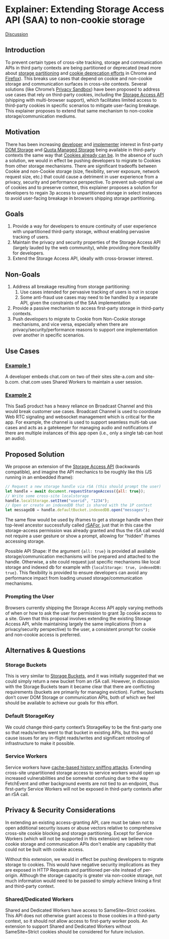 # Explainer: Extending Storage Access API (SAA) to non-cookie storage

[Discussion](https://github.com/arichiv/saa-non-cookie-storage/issues)

## Introduction

To prevent certain types of cross-site tracking, storage and communication APIs in third party contexts are being partitioned or deprecated (read more about [storage partitioning](https://developer.chrome.com/en/docs/privacy-sandbox/storage-partitioning/) and [cookie deprecation efforts](https://developer.chrome.com/docs/privacy-sandbox/third-party-cookie-phase-out/) in Chrome and [Firefox](https://developer.mozilla.org/en-US/docs/Web/Privacy/State_Partitioning)). This breaks use cases that depend on cookie and non-cookie storage and communication surfaces in cross-site contexts. Several solutions (like Chrome’s [Privacy Sandbox](https://developer.chrome.com/docs/privacy-sandbox/overview/)) have been proposed to address use cases that rely on third-party cookies, including the [Storage Access API](https://github.com/privacycg/storage-access) (shipping with multi-browser support), which facilitates limited access to third-party cookies in specific scenarios to mitigate user-facing breakage. This explainer proposes to extend that same mechanism to non-cookie storage/communication mediums.

## Motivation

There has been increasing [developer](https://github.com/GoogleChromeLabs/privacy-sandbox-dev-support/issues/124) and [implementer](https://github.com/privacycg/storage-access/issues/102) interest in first-party [DOM Storage](https://developer.mozilla.org/en-US/docs/Web/API/Web_Storage_API) and [Quota Managed Storage](https://developer.mozilla.org/en-US/docs/Web/API/IndexedDB_API) being available in third-party contexts the same way that [Cookies already can be](https://github.com/privacycg/storage-access). In the absence of such a solution, we would in effect be pushing developers to migrate to Cookies from other storage mechanisms. There are significant tradeoffs between Cookie and non-Cookie storage (size, flexibility, server exposure, network request size, etc.) that could cause a detriment in user experience from a privacy, security and performance perspective. To prevent sub-optimal use of cookies and to preserve context, this explainer proposes a solution for developers to regain 3p access to unpartitioned storage in select instances to avoid user-facing breakage in browsers shipping storage partitioning.

## Goals

1. Provide a way for developers to ensure continuity of user experience with unpartitioned third-party storage, without enabling pervasive tracking of users.
2. Maintain the privacy and security properties of the Storage Access API (largely lauded by the web community), while providing more flexibility for developers. 
3. Extend the Storage Access API, ideally with cross-browser interest.

## Non-Goals

1. Address all breakage resulting from storage partitioning: 
    1. Use cases intended for pervasive tracking of users is not in scope
    2. Some anti-fraud use cases may need to be handled by a separate API, given the constraints of the SAA implementation
2. Provide a passive mechanism to access first-party storage in third-party contexts.
3. Push developers to migrate to  Cookie from Non-Cookie storage mechanisms, and vice versa, especially when there are privacy/security/performance reasons to support one implementation over another in specific scenarios.

## Use Cases

### [Example 1](https://github.com/GoogleChromeLabs/privacy-sandbox-dev-support/issues/124)

A developer embeds chat.com on two of their sites site-a.com and site-b.com. chat.com uses Shared Workers to maintain a user session.

### [Example 2](https://github.com/wanderview/quota-storage-partitioning/issues/9)

This SaaS product has a heavy reliance on Broadcast Channel and this would break customer use cases. Broadcast Channel is used to coordinate Web RTC signaling and websocket management which is critical for the app. For example, the channel is used to support seamless multi-tab use cases and acts as a gatekeeper for managing audio and notifications if there are multiple instances of this app open (i.e., only a single tab can host an audio).

## Proposed Solution

We propose an extension of the [Storage Access API](https://webkit.org/blog/8124/introducing-storage-access-api/) (backwards compatible), and imagine the API mechanics to be roughly like this (JS running in an embedded iframe):

```javascript
// Request a new storage handle via rSA (this should prompt the user)
let handle = await document.requestStorageAccess({all: true});
// Write some cross-site localstorage
handle.localStorage.setItem("userid", "1234");
// Open or create an indexedDB that is shared with the 1P context
let messageDB = handle.defaultBucket.indexedDB.open("messages");
```

The same flow would be used by iframes to get a storage handle when their top-level ancestor successfully called [rSAFor](https://github.com/privacycg/requestStorageAccessFor), just that in this case the storage-access permission was already granted and thus the rSA call would not require a user gesture or show a prompt, allowing for “hidden” iframes accessing storage.

Possible API Shape: If the argument `{all: true}` is provided all available storage/communication mechanisms will be prepared and attached to the handle. Otherwise, a site could request just specific mechanisms like local storage and indexed db for example with `{localStorage: true, indexedDB: true}`. This flexibility is provided to ensure developers can avoid any performance impact from loading unused storage/communication mechanisms.

### Prompting the User

Browsers currently shipping the Storage Access API apply varying methods of when or how to ask the user for permission to grant 3p cookie access to a site. Given that this proposal involves extending the existing Storage Access API, while maintaining largely the same implications (from a privacy/security perspective) to the user, a consistent prompt for cookie and non-cookie access is preferred.

## Alternatives & Questions

### Storage Buckets

This is very similar to [Storage Buckets](https://github.com/WICG/storage-buckets/blob/main/explainer.md), and it was initially suggested that we could simply return a new bucket from an rSA call. However, in discussion with the Storage Buckets team it became clear that there are conflicting requirements (buckets are primarily for managing eviction). Further, buckets don’t cover DOM Storage or communication APIs, both of which we feel should be available to achieve our goals for this effort.

### Default StorageKey

We could change third-party context’s StorageKey to be the first-party one so that reads/writes went to that bucket in existing APIs, but this would cause issues for any in-flight reads/writes and significant retooling of infrastructure to make it possible.

### Service Workers

Service workers have [cache-based history sniffing attacks](https://www.ndss-symposium.org/wp-content/uploads/ndss2021_1C-2_23104_paper.pdf). Extending cross-site unpartitioned storage access to service workers would open up increased vulnerabilities and be somewhat confusing due to the way FetchEvent and other background events are not tied to an endpoint, thus first-party Service Workers will not be exposed in third-party contexts after an rSA call.

## Privacy & Security Considerations

In extending an existing access-granting API, care must be taken not to open additional security issues or abuse vectors relative to comprehensive cross-site cookie blocking and storage partitioning. Except for Service Workers (which will not be supported in this extension) we believe non-cookie storage and communication APIs don't enable any capability that could not be built with cookie access.

Without this extension, we would in effect be pushing developers to migrate storage to cookies. This would have negative security implications as they are exposed in HTTP Requests and partitioned per-site instead of per-origin. Although the storage capacity is greater via non-cookie storage, not much information would need to be passed to simply achieve linking a first and third-party context.

### Shared/Dedicated Workers

Shared and Dedicated Workers have access to SameSite=Strict cookies. This API does not otherwise grant access to those cookies in a third-party context, so it should not allow access to first-party worker pools. An extension to support Shared and Dedicated Workers without SameSite=Strict cookies should be considered for future inclusion.
